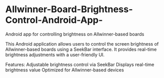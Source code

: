 # Allwinner-Board-Brightness-Control-Android-App-
Android app for controlling brightness on Allwinner-based boards 

This Android application allows users to control the screen brightness of Allwinner-based boards using a SeekBar interface. It provides real-time brightness adjustments with a user-friendly UI.

Features:
Adjustable brightness control via SeekBar
Displays real-time brightness value
Optimized for Allwinner-based devices
